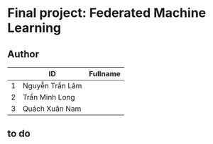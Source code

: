 # Final project: Federated Machine Learning

## Author
||ID|Fullname|
|---|---|---|
|1|Nguyễn Trần Lâm||
|2|Trần Minh Long||
|3|Quách Xuân Nam||

## to do